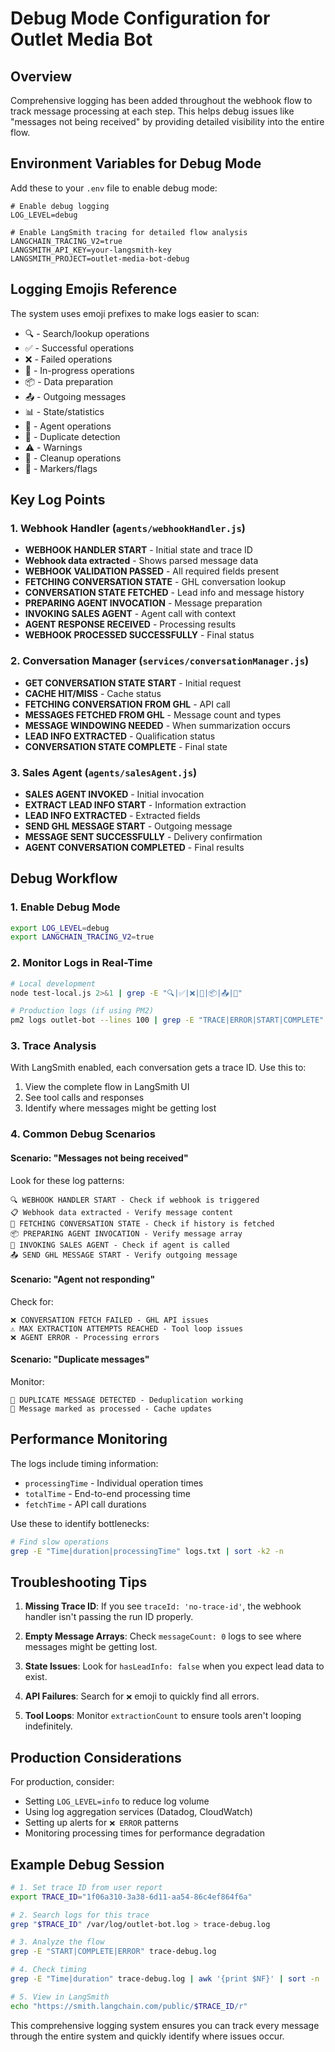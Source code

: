 # Debug Mode Configuration for Outlet Media Bot

## Overview
Comprehensive logging has been added throughout the webhook flow to track message processing at each step. This helps debug issues like "messages not being received" by providing detailed visibility into the entire flow.

## Environment Variables for Debug Mode

Add these to your `.env` file to enable debug mode:

```env
# Enable debug logging
LOG_LEVEL=debug

# Enable LangSmith tracing for detailed flow analysis
LANGCHAIN_TRACING_V2=true
LANGSMITH_API_KEY=your-langsmith-key
LANGSMITH_PROJECT=outlet-media-bot-debug
```

## Logging Emojis Reference

The system uses emoji prefixes to make logs easier to scan:

- 🔍 - Search/lookup operations
- ✅ - Successful operations
- ❌ - Failed operations
- 🔄 - In-progress operations
- 📦 - Data preparation
- 📤 - Outgoing messages
- 📊 - State/statistics
- 🤖 - Agent operations
- 🔁 - Duplicate detection
- ⚠️ - Warnings
- 🧹 - Cleanup operations
- 📌 - Markers/flags

## Key Log Points

### 1. Webhook Handler (`agents/webhookHandler.js`)
- **WEBHOOK HANDLER START** - Initial state and trace ID
- **Webhook data extracted** - Shows parsed message data
- **WEBHOOK VALIDATION PASSED** - All required fields present
- **FETCHING CONVERSATION STATE** - GHL conversation lookup
- **CONVERSATION STATE FETCHED** - Lead info and message history
- **PREPARING AGENT INVOCATION** - Message preparation
- **INVOKING SALES AGENT** - Agent call with context
- **AGENT RESPONSE RECEIVED** - Processing results
- **WEBHOOK PROCESSED SUCCESSFULLY** - Final status

### 2. Conversation Manager (`services/conversationManager.js`)
- **GET CONVERSATION STATE START** - Initial request
- **CACHE HIT/MISS** - Cache status
- **FETCHING CONVERSATION FROM GHL** - API call
- **MESSAGES FETCHED FROM GHL** - Message count and types
- **MESSAGE WINDOWING NEEDED** - When summarization occurs
- **LEAD INFO EXTRACTED** - Qualification status
- **CONVERSATION STATE COMPLETE** - Final state

### 3. Sales Agent (`agents/salesAgent.js`)
- **SALES AGENT INVOKED** - Initial invocation
- **EXTRACT LEAD INFO START** - Information extraction
- **LEAD INFO EXTRACTED** - Extracted fields
- **SEND GHL MESSAGE START** - Outgoing message
- **MESSAGE SENT SUCCESSFULLY** - Delivery confirmation
- **AGENT CONVERSATION COMPLETED** - Final results

## Debug Workflow

### 1. Enable Debug Mode
```bash
export LOG_LEVEL=debug
export LANGCHAIN_TRACING_V2=true
```

### 2. Monitor Logs in Real-Time
```bash
# Local development
node test-local.js 2>&1 | grep -E "🔍|✅|❌|🔄|📦|📤|🤖"

# Production logs (if using PM2)
pm2 logs outlet-bot --lines 100 | grep -E "TRACE|ERROR|START|COMPLETE"
```

### 3. Trace Analysis
With LangSmith enabled, each conversation gets a trace ID. Use this to:
1. View the complete flow in LangSmith UI
2. See tool calls and responses
3. Identify where messages might be getting lost

### 4. Common Debug Scenarios

#### Scenario: "Messages not being received"
Look for these log patterns:
```
🔍 WEBHOOK HANDLER START - Check if webhook is triggered
📋 Webhook data extracted - Verify message content
🔄 FETCHING CONVERSATION STATE - Check if history is fetched
📦 PREPARING AGENT INVOCATION - Verify message array
🤖 INVOKING SALES AGENT - Check if agent is called
📤 SEND GHL MESSAGE START - Verify outgoing message
```

#### Scenario: "Agent not responding"
Check for:
```
❌ CONVERSATION FETCH FAILED - GHL API issues
⚠️ MAX EXTRACTION ATTEMPTS REACHED - Tool loop issues
❌ AGENT ERROR - Processing errors
```

#### Scenario: "Duplicate messages"
Monitor:
```
🔁 DUPLICATE MESSAGE DETECTED - Deduplication working
📌 Message marked as processed - Cache updates
```

## Performance Monitoring

The logs include timing information:
- `processingTime` - Individual operation times
- `totalTime` - End-to-end processing time
- `fetchTime` - API call durations

Use these to identify bottlenecks:
```bash
# Find slow operations
grep -E "Time|duration|processingTime" logs.txt | sort -k2 -n
```

## Troubleshooting Tips

1. **Missing Trace ID**: If you see `traceId: 'no-trace-id'`, the webhook handler isn't passing the run ID properly.

2. **Empty Message Arrays**: Check `messageCount: 0` logs to see where messages might be getting lost.

3. **State Issues**: Look for `hasLeadInfo: false` when you expect lead data to exist.

4. **API Failures**: Search for `❌` emoji to quickly find all errors.

5. **Tool Loops**: Monitor `extractionCount` to ensure tools aren't looping indefinitely.

## Production Considerations

For production, consider:
- Setting `LOG_LEVEL=info` to reduce log volume
- Using log aggregation services (Datadog, CloudWatch)
- Setting up alerts for `❌ ERROR` patterns
- Monitoring processing times for performance degradation

## Example Debug Session

```bash
# 1. Set trace ID from user report
export TRACE_ID="1f06a310-3a38-6d11-aa54-86c4ef864f6a"

# 2. Search logs for this trace
grep "$TRACE_ID" /var/log/outlet-bot.log > trace-debug.log

# 3. Analyze the flow
grep -E "START|COMPLETE|ERROR" trace-debug.log

# 4. Check timing
grep -E "Time|duration" trace-debug.log | awk '{print $NF}' | sort -n

# 5. View in LangSmith
echo "https://smith.langchain.com/public/$TRACE_ID/r"
```

This comprehensive logging system ensures you can track every message through the entire system and quickly identify where issues occur.